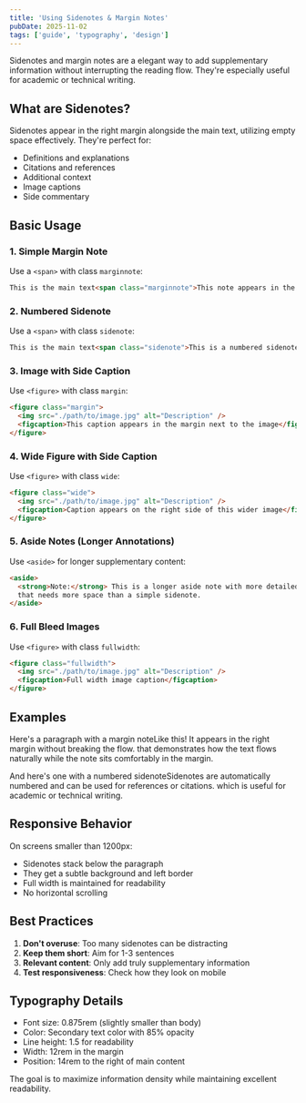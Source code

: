 ```yaml
---
title: 'Using Sidenotes & Margin Notes'
pubDate: 2025-11-02
tags: ['guide', 'typography', 'design']
---
```


Sidenotes and margin notes are a elegant way to add supplementary information without interrupting the reading flow. They're especially useful for academic or technical writing.

## What are Sidenotes?

Sidenotes appear in the right margin alongside the main text, utilizing empty space effectively. They're perfect for:

- Definitions and explanations
- Citations and references
- Additional context
- Image captions
- Side commentary

## Basic Usage

### 1. Simple Margin Note

Use a `<span>` with class `marginnote`:

```html
This is the main text<span class="marginnote">This note appears in the margin</span> and it continues here.
```

### 2. Numbered Sidenote

Use a `<span>` with class `sidenote`:

```html
This is the main text<span class="sidenote">This is a numbered sidenote</span> and it continues.
```

### 3. Image with Side Caption

Use `<figure>` with class `margin`:

```html
<figure class="margin">
  <img src="./path/to/image.jpg" alt="Description" />
  <figcaption>This caption appears in the margin next to the image</figcaption>
</figure>
```

### 4. Wide Figure with Side Caption

Use `<figure>` with class `wide`:

```html
<figure class="wide">
  <img src="./path/to/image.jpg" alt="Description" />
  <figcaption>Caption appears on the right side of this wider image</figcaption>
</figure>
```

### 5. Aside Notes (Longer Annotations)

Use `<aside>` for longer supplementary content:

```html
<aside>
  <strong>Note:</strong> This is a longer aside note with more detailed information
  that needs more space than a simple sidenote.
</aside>
```

### 6. Full Bleed Images

Use `<figure>` with class `fullwidth`:

```html
<figure class="fullwidth">
  <img src="./path/to/image.jpg" alt="Description" />
  <figcaption>Full width image caption</figcaption>
</figure>
```

## Examples

Here's a paragraph with a margin note<span class="marginnote">Like this! It appears in the right margin without breaking the flow.</span> that demonstrates how the text flows naturally while the note sits comfortably in the margin.

And here's one with a numbered sidenote<span class="sidenote">Sidenotes are automatically numbered and can be used for references or citations.</span> which is useful for academic or technical writing.

## Responsive Behavior

On screens smaller than 1200px:
- Sidenotes stack below the paragraph
- They get a subtle background and left border
- Full width is maintained for readability
- No horizontal scrolling

## Best Practices

1. **Don't overuse**: Too many sidenotes can be distracting
2. **Keep them short**: Aim for 1-3 sentences
3. **Relevant content**: Only add truly supplementary information
4. **Test responsiveness**: Check how they look on mobile

## Typography Details

- Font size: 0.875rem (slightly smaller than body)
- Color: Secondary text color with 85% opacity
- Line height: 1.5 for readability
- Width: 12rem in the margin
- Position: 14rem to the right of main content


The goal is to maximize information density while maintaining excellent readability.
